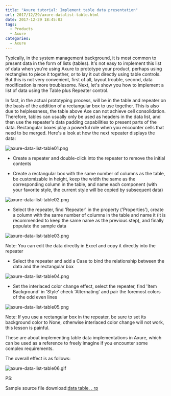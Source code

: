 ```yaml
---
title: "Axure tutorial: Implement table data presentation"
url: 2017/12/29/axure-datalist-table.html
date: 2017-12-29 18:45:03
tags:
  - Products
  - Axure
categories:
  - Axure
---
```


Typically, in the system management background, it is most common to present data in the form of lists (tables). It's not easy to implement this list of data when you're using Axure to prototype your product, perhaps using rectangles to piece it together, or to lay it out directly using table controls. But this is not very convenient, first of all, layout trouble, second, data modification is more troublesome. Next, let's show you how to implement a list of data using the Table plus Repeater control. 

<!--more-->

In fact, in the actual prototyping process, will be in the table and repeater on the basis of the addition of a rectangular box to use together. This is also due to helplessness, the table above Axe can not achieve cell consolidation. Therefore, tables can usually only be used as headers in the data list, and then use the repeater's data padding capabilities to present parts of the data. Rectangular boxes play a powerful role when you encounter cells that need to be merged. Here's a look at how the next repeater displays the data:

![axure-data-list-table01.png](http://siteimgs.lisenhui.cn/2017/12-19-axure-data-list-table01.png-alias)

- Create a repeater and double-click into the repeater to remove the initial contents

- Create a rectangular box with the same number of columns as the table, be customizable in height, keep the width the same as the corresponding column in the table, and name each component (with your favorite style, the current style will be copied by subsequent data)

![axure-data-list-table02.png](http://siteimgs.lisenhui.cn/2017/12-19-axure-data-list-table02.png-alias)


- Select the repeater, find 'Repeater' in the property ('Properties'), create a column with the same number of columns  in the table and name it (it is recommended to keep the same name as the previous step), and finally populate the sample data

![axure-data-list-table03.png](http://siteimgs.lisenhui.cn/2017/12-19-axure-data-list-table03.png-alias)

Note: You can edit the data directly in Excel and copy it directly into the repeater

- Select the repeater and add a Case to bind the relationship between the data and the rectangular box

![axure-data-list-table04.png](http://siteimgs.lisenhui.cn/2017/12-19-axure-data-list-table04.png-alias)

- Set the interlaced color change effect, select the repeater, find 'Item Background' in 'Style' check 'Alternating' and pair the foremost colors of the odd even lines

![axure-data-list-table05.png](http://siteimgs.lisenhui.cn/2017/12-19-axure-data-list-table05.png-alias)


Note: If you use a rectangular box in the repeater, be sure to set its background color to None, otherwise interlaced color change will not work, this lesson is painful.


These are about implementing table data implementations in Axure, which can be used as a reference to freely imagine if you encounter some complex requirements. 

The overall effect is as follows:

![axure-data-list-table06.gif](http://siteimgs.lisenhui.cn/2017/12-19-axure-data-list-table06.gif-alias)



PS:

Sample source file download:[data table. . rp](https://download.csdn.net/download/lisenhui_19/10537766)

